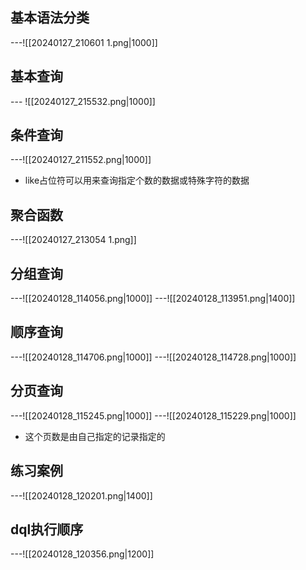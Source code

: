 ## 基本语法分类
---![[20240127_210601 1.png|1000]]
## 基本查询
--- ![[20240127_215532.png|1000]]
## 条件查询
---![[20240127_211552.png|1000]]
- like占位符可以用来查询指定个数的数据或特殊字符的数据
## 聚合函数
---![[20240127_213054 1.png]]
## 分组查询
---![[20240128_114056.png|1000]]
---![[20240128_113951.png|1400]]
## 顺序查询
---![[20240128_114706.png|1000]]
---![[20240128_114728.png|1000]]
## 分页查询
---![[20240128_115245.png|1000]]
---![[20240128_115229.png|1000]]
- 这个页数是由自己指定的记录指定的
## 练习案例
---![[20240128_120201.png|1400]]
## dql执行顺序
---![[20240128_120356.png|1200]]